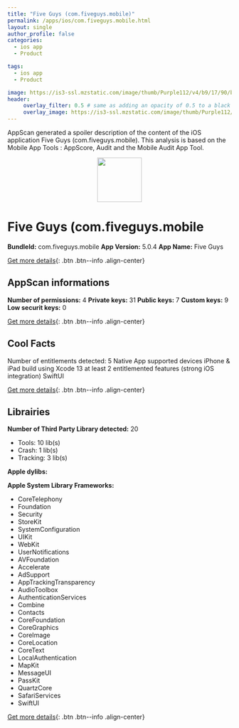 ```yaml
---
title: "Five Guys (com.fiveguys.mobile)"
permalink: /apps/ios/com.fiveguys.mobile.html
layout: single
author_profile: false
categories: 
  - ios app 
  - Product 

tags: 
  - ios app 
  - Product 

image: https://is3-ssl.mzstatic.com/image/thumb/Purple112/v4/b9/17/90/b91790e4-600e-1f4d-cb4c-2bf530187f1f/AppIcon-1x_U007emarketing-0-7-0-85-220.png/512x512bb.jpg
header: 
     overlay_filter: 0.5 # same as adding an opacity of 0.5 to a black background
     overlay_image: https://is3-ssl.mzstatic.com/image/thumb/Purple112/v4/b9/17/90/b91790e4-600e-1f4d-cb4c-2bf530187f1f/AppIcon-1x_U007emarketing-0-7-0-85-220.png/512x512bb.jpg
---
```

AppScan generated a spoiler description of the content of the iOS application Five Guys (com.fiveguys.mobile). This analysis is based on the Mobile App Tools : AppScore, Audit and the Mobile Audit App Tool.

  
  
<div style="text-align: center;"><img src="https://is3-ssl.mzstatic.com/image/thumb/Purple112/v4/b9/17/90/b91790e4-600e-1f4d-cb4c-2bf530187f1f/AppIcon-1x_U007emarketing-0-7-0-85-220.png/512x512bb.jpg" width="100" height="100"></div>  
  
# Five Guys (com.fiveguys.mobile

**BundleId:** com.fiveguys.mobile
**App Version:** 5.0.4
**App Name:** Five Guys


[Get more details](/pricing.html){: .btn .btn--info .align-center}  
  
## AppScan informations 

**Number of permissions:** 4
**Private keys:** 31
**Public keys:** 7
**Custom keys:** 9
**Low securit keys:** 0
  
[Get more details](/pricing.html){: .btn .btn--info .align-center}

## Cool Facts

Number of entitlements detected: 5
Native App
supported devices iPhone & iPad
build using Xcode 13
at least 2 entitlemented features (strong iOS integration)
SwiftUI
  
[Get more details](/pricing.html){: .btn .btn--info .align-center}

## Librairies 
**Number of Third Party Library detected:** 20
- Tools: 10 lib(s)
- Crash: 1 lib(s)
- Tracking: 3 lib(s)

**Apple dylibs:**


**Apple System Library Frameworks:**
- CoreTelephony
- Foundation
- Security
- StoreKit
- SystemConfiguration
- UIKit
- WebKit
- UserNotifications
- AVFoundation
- Accelerate
- AdSupport
- AppTrackingTransparency
- AudioToolbox
- AuthenticationServices
- Combine
- Contacts
- CoreFoundation
- CoreGraphics
- CoreImage
- CoreLocation
- CoreText
- LocalAuthentication
- MapKit
- MessageUI
- PassKit
- QuartzCore
- SafariServices
- SwiftUI


  
[Get more details](/pricing.html){: .btn .btn--info .align-center}

